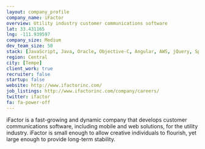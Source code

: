 ```yaml
---
layout: company_profile
company_name: iFactor
overview: Utility industry customer communications software
lat: 33.431165
lng: -111.939597
company_size: Medium
dev_team_size: 50
stack: [JavaScript, Java, Oracle, Objective-C, Angular, AWS, jQuery, Spring Framework, Android, HTML, Grunt, Maven, Docker]
region: Central
city: [Tempe]
client_work: true
recruiter: false
startup: false
website: http://www.ifactorinc.com/
job_listings: http://www.ifactorinc.com/company/careers/
twitter: ifactor
fa: fa-power-off
---
```


iFactor is a fast-growing and dynamic company that develops customer communications software, including mobile and web solutions, for the utility industry. iFactor is small enough to allow creative individuals to flourish, yet large enough to provide long-term stability.
